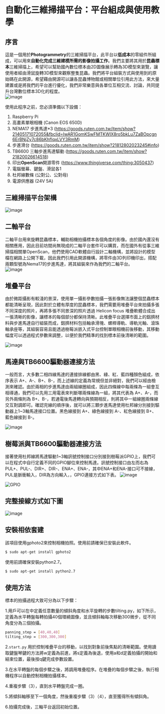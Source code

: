 # 自動化三維掃描平台：平台組成與使用教學

## 序言

  
這是一個用於**Photogrammetry**的三維掃描平台，此平台以**低成本**的零組件所組成，可以用來**自動化完成三維建模所需的影像拍攝工作**。我們主要將其用於**昆蟲標本**三維掃描上，希望可以幫助國內數位標本由2D圖像展示轉為3D模型來瀏覽，讓使用者經由滑鼠旋轉3D模型來觀察整隻昆蟲。我們將平台組裝方式與使用到的原始碼在此開源，希望藉由開源可以讓各昆蟲博物館或相關單位引用此方法，來大量建置或是將我們的平台進行優化，我們非常樂意與各單位互相交流、討論，共同提升台灣數位標本3D化的程度。  
<img src="https://i.ibb.co/3vg2dZs/image.png" alt="image" border="0">

使用此程序之前，您必須準備以下設備：
1. Raspberry Pi    
2. 高畫素單眼相機 (Canon EOS 650D)  
3. NEMA17 步進馬達*3 (https://goods.ruten.com.tw/item/show?21405171072055&fbclid=IwAR1GomKSwFMTKWlX8ro5bkLu7ZaBOpcgn6ErBNjZy7c86bKhfIqxLVY3RmM)  
4. 步進滑台 (https://goods.ruten.com.tw/item/show?21812802023245#info)  
5. TB6600 三軸步進馬達驅動 (https://goods.ruten.com.tw/item/show?21820026614518)  
6. 印出**OpenScan**開源零件 (https://www.thingiverse.com/thing:3050437)  
7. 電腦螢幕、鍵盤、滑鼠各1
8. 杜邦線數條 (公對公、公對母)
9. 電源供應器 (24V 5A)  

## 三維掃描平台架構
<img src="https://i.ibb.co/v4wT9J2/image.png" alt="image" border="0">

## 二軸平台
二軸平台用來旋轉昆蟲標本，輔助相機拍攝標本各個角度的影像。由於國內還沒有相關應用，因此目前坊間尚無現成的二軸平台套件可以購買，而在國外有從事三維掃描相關單OpenScan，他們使用CAD軟體自行設計二軸機構，並將設計的模型檔在網路上公開下載，因此我們引用此開源機構，將零件由3D列印機印出，搭配兩顆型號為Nema17的步進馬達，將其組裝來作為我們的二軸平台。  
<img src="https://i.ibb.co/j8bxpjC/image.png" alt="image" border="0">

## 堆疊平台
由於微距攝影有較淺的景深，使用單一攝影參數拍攝一張影像無法讓整個昆蟲標本都能清晰呈現，因此對於立體有厚度的昆蟲標本，我們需要用堆疊平台來拍攝多張不同深度的照片，再將多張不同景深的照片透過 Helicon focus 堆疊軟體合成出一張清晰的影像，讓標本的每個部分都保持清晰。此堆疊平台選擇市面上的鋁擠材料與步進馬達自行組裝而成，鋁擠材料包括軸承滑塊、螺桿導軌、導軌光軸、滾珠軸承座等，其組裝容易且能透過樹莓派嵌入式平台控制單眼相機前後移動，其移動幅度可以透過程式參數來調整，以便於我們精準的找到標本前後清晰的範圍。  

<img src="https://i.ibb.co/TLvT8JP/image.png" alt="image" border="0">

## 馬達與TB6600驅動器連接方法
一般而言，大多數二相四線馬達的連接排線都由黑、綠、紅、藍四種顏色組成，依序表示 A+、A-、B+、B-，而上述線的定義為常規但並非絕對，我們可以經由檢測來確認。由於兩相的步進馬達由兩組線圈組成，因此四條線中每兩條為一組會互相導通，我們可以先用三用電表來判斷哪兩條線為一組，將其代表為 A+、A-，而另外兩條則為 B+、B-，若通電後馬達轉向與預期相反，則將其中一組線圈兩條線交互對調即可。確認完線的順序後，就可以將三顆步進馬達使用杜邦線分別接到驅動器上1~3軸馬達接口位置。黑色線接到 A+、綠色線接到 A-、紅色線接到 B+、藍色線接到 B-。  

<img src="https://i.ibb.co/JrYSB5C/image.png" alt="image" border="0">

## 樹莓派與TB6600驅動器連接方法
接著使用杜邦線將馬達驅動1~3軸訊號控制接口分別接到樹莓派GPIO上，我們可以在程式中自行定義不同的GPIO腳位來控制馬達。訊號控制接口由左而右為PUL+、PUL-、DIR+、DIR-、ENA+、ENA-，其中ENA+和ENA-接口可不接線，PUL是脈衝輸入，DIR為方向輸入，，GPIO連接方式如下表。
<img src="https://i.ibb.co/kK9YR1V/image.png" alt="image" border="0">

<img src="https://i.ibb.co/JrhQ14R/GPIO.png" alt="GPIO" border="0">

## 完整接線方式如下圖
<img src="https://i.ibb.co/fGMJzcL/image.png" alt="image" border="0">

## 安裝相依套建

該項目使用gphoto2來控制相機拍照。使用前請確保已安裝此軟件。

```sh
$ sudo apt-get install gphoto2
```
使用前請確保安裝python2.7。

```sh
$ sudo apt-get install python2.7
```

##  使用方法

標本的拍攝過程大致可分為以下步驟：

1.用戶可以在中定義任意數量的傾斜角度和水平旋轉的步數tilting.py，如下所示，定義為水平轉盤每轉拍攝40個環繞圖像，並且傾斜軸每次移動300微步，從不同角度分為三個拍攝。

```sh
panning_step = [40,40,40]
tilting_step = [300,300,300]
```
2.`start.py` 用於控制堆疊平台的移動，以找到對象前後焦點的清晰範圍。使用讀取鍵盤琴鍵的方法將w定義為前進，將s定義為後退，使用a和d定義拍攝的開始和結束位置，最後按q鍵完成參數設置。

3.在水平轉盤的每個步驟之後，將調用堆疊程序。在堆疊的每個步驟之後，執行相機程序以自動控制相機拍攝樣本。

4.重複步驟（3），直到水平轉盤完成一圈。

5.將傾斜軸移至下一個角度，然後重複步驟（3）（4），直至獲得所有傾斜角。

6.拍攝完成後，三軸平台返回初始位置。
